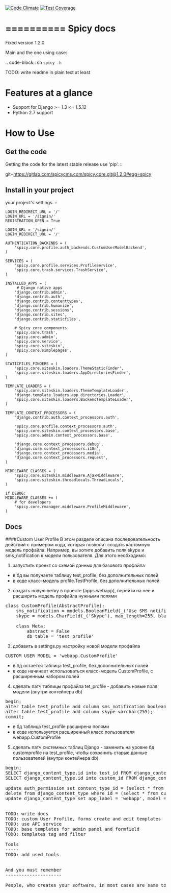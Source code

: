[![Code Climate](https://codeclimate.com/github/spicycms/spicy.core/badges/gpa.svg)](https://codeclimate.com/github/spicycms/spicy.core)  [![Test Coverage](https://codeclimate.com/github/spicycms/spicy.core/badges/coverage.svg)](https://codeclimate.com/github/spicycms/spicy.core/coverage)

==========
Spicy docs
==========

Fixed version 1.2.0

Main and the one using case:

.. code-block:: sh
   `spicy -h`

TODO: write readme in plain text at least

Features at a glance
====================

- Support for Django >= 1.3 <= 1.5.12
- Python 2.7 support

How to Use
==========

Get the code
------------

Getting the code for the latest stable release use 'pip'. ::

   git+https://gitlab.com/spicycms.com/spicy.core.git@1.2.0#egg=spicy
   

Install in your project
-----------------------

your project's settings. ::

    LOGIN_REDIRECT_URL = '/'
    LOGIN_URL = '/signin/'
    REGISTRATION_OPEN = True

    LOGIN_URL = '/signin/'
    LOGIN_REDIRECT_URL = '/'

    AUTHENTICATION_BACKENDS = (
        'spicy.core.profile.auth_backends.CustomUserModelBackend',
    )

    SERVICES = (
        'spicy.core.profile.services.ProfileService',
        'spicy.core.trash.services.TrashService',
    ) 

    INSTALLED_APPS = (
         # Django native apps
        'django.contrib.admin',
        'django.contrib.auth',
        'django.contrib.contenttypes',
        'django.contrib.humanize',
        'django.contrib.sessions',
        'django.contrib.sites',
        'django.contrib.staticfiles',

        # Spicy core components
        'spicy.core.trash',
        'spicy.core.admin',
        'spicy.core.service',
        'spicy.core.siteskin',
        'spicy.core.simplepages',
    )

    STATICFILES_FINDERS = (
        'spicy.core.siteskin.loaders.ThemeStaticFinder',
        'spicy.core.siteskin.loaders.AppDirectoriesFinder',
    )
    
    TEMPLATE_LOADERS = (
        'spicy.core.siteskin.loaders.ThemeTemplateLoader',
        'django.template.loaders.app_directories.Loader',
        'spicy.core.siteskin.loaders.BackendTemplateLoader',
    )
    
    TEMPLATE_CONTEXT_PROCESSORS = (
        'django.contrib.auth.context_processors.auth',

        'spicy.core.profile.context_processors.auth',
        'spicy.core.siteskin.context_processors.base',
        'spicy.core.admin.context_processors.base',

        'django.core.context_processors.debug',
        'django.core.context_processors.i18n',
        'django.core.context_processors.media',
        'django.core.context_processors.request',
    )
    
    MIDDLEWARE_CLASSES = (
        'spicy.core.siteskin.middleware.AjaxMiddleware',
        'spicy.core.siteskin.threadlocals.ThreadLocals',
    )
    
    if DEBUG:
    MIDDLEWARE_CLASSES += (
        # for developers
        'spicy.core.rmanager.middleware.ProfileMiddleware',
    )


    
   
Docs
----

####Custom User Profile
В этом разделе описана последовательность действий с примером кода, которая позволит создать кастомную модель профайла.
Например, вы хотите добавить поля skype и sms_notification к модели пользователя. Для этого необходимо:

1) запустить проект со схемой данных для базового профайла

* в бд вы получаете таблицу test_profile, без дополнительных полей
* в коде класс-модель profile.TestProfile, без дополнительных полей

2) создать новую ветку в проекте (apps.webapp), перейти на нее и расширить модель профайла нужными полями

<pre>
class CustomProfile(AbstractProfile):
    sms_notification = models.BooleanField(_('Use SMS notification'), blank=True, default=False)
    skype = models.CharField(_('Skype'), max_length=255, blank=True, null=True)

    class Meta:
        abstract = False
        db_table = 'test_profile'
</pre>

3) добавить в settings.py настройку новой модели профайла

<pre>CUSTOM_USER_MODEL = 'webapp.CustomProfile'</pre>

* в бд остается таблица test_profile, без дополнительных полей
* в коде начинает использоваться класс-модель CustomProfile, с расширенным набором полей

4) сделать патч таблицы профайла tet_profile - добавить новые поля модели (внутри контейнера db)

<pre>
begin;
alter table test_profile add column sms_notification boolean default False;
alter table test_profile add column skype varchar(255);
commit;
</pre>

* в бд таблица test_profile расширена полями
* в коде используется расширенный класс пользователя webapp.CustomProfile

5) сделать патч системных таблиц Django - заменить на уровне бд customprofile на test_profile, чтобы сохранить старые данные пользователей (внутри контейнера db)

<pre>
begin;
SELECT django_content_type.id into test_id FROM django_content_type WHERE app_label = 'profile' AND model = 'testprofile';
SELECT django_content_type.id into custom_id FROM django_content_type WHERE app_label = 'webapp' AND model = 'customprofile';

update auth_permission set content_type_id = (select * from test_id) where content_type_id = (select * from custom_id);
delete from django_content_type where id = (select * from custom_id);
update django_content_type set app_label = 'webapp', model = 'customprofile' where id=(select * from test_id);


TODO: write docs
TODO: custom User Profile, forms create and edit templates
TODO: use API service
TODO: base templates for admin panel and formfield
TODO: templates tag and filter

Tools
-----
TODO: add used tools


And you must remember
---------------------

People, who creates your software, in most cases are same to you are. So, you must know: in theory they could be murderers or maniacs, or, even a women. So, it's much better for **you** to write *good* code. You have been warned.
